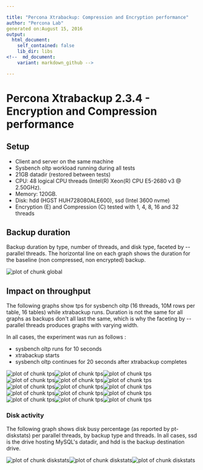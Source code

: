 ```yaml
---

title: "Percona Xtrabackup: Compression and Encryption performance"
author: "Percona Lab"
generated on:August 15, 2016
output:
  html_document:
    self_contained: false 
    lib_dir: libs
<!--  md_document:
    variant: markdown_github -->

---
```



# Percona Xtrabackup 2.3.4 - Encryption and Compression performance 

## Setup

* Client and server on the same machine 
* Sysbench oltp workload running during all tests
* 21GB datadir (restored between tests)
* CPU: 48 logical CPU threads (Intel(R) Xeon(R) CPU E5-2680 v3 @ 2.50GHz). 
* Memory: 120GB. 
* Disk: hdd (HGST HUH728080ALE600), ssd (Intel 3600 nvme) 
* Encryption (E) and Compression (C) tested with 1, 4, 8, 16 and 32 threads


## Backup duration 

Backup duration by type, number of threads, and disk type, faceted by
--parallel threads. The
horizontal line on each graph shows the duration for the baseline (non
compressed, non encrypted) backup. 

![plot of chunk global](figure/global-1.png)

## Impact on throughput

The following graphs show tps for sysbench oltp (16 threads, 10M rows
per table, 16 tables) while xtrabackup runs. Duration is not the same
for all graphs as backups don't all last the same, which is why the
faceting by --parallel threads produces graphs with varying width.  

In all cases, the experiment was run as follows :
- sysbench oltp runs for 10 seconds
- xtrabackup starts
- sysbench oltp continues for 20 seconds after xtrabackup completes

![plot of chunk tps](figure/tps-1.png)![plot of chunk tps](figure/tps-2.png)![plot of chunk tps](figure/tps-3.png)![plot of chunk tps](figure/tps-4.png)![plot of chunk tps](figure/tps-5.png)![plot of chunk tps](figure/tps-6.png)![plot of chunk tps](figure/tps-7.png)![plot of chunk tps](figure/tps-8.png)![plot of chunk tps](figure/tps-9.png)![plot of chunk tps](figure/tps-10.png)![plot of chunk tps](figure/tps-11.png)![plot of chunk tps](figure/tps-12.png)![plot of chunk tps](figure/tps-13.png)![plot of chunk tps](figure/tps-14.png)![plot of chunk tps](figure/tps-15.png)

### Disk activity

The following graph shows disk busy percentage (as reported by
pt-diskstats) per parallel threads, by backup type and threads.
In all cases, ssd is the drive hosting MySQL's datadir, and hdd is the
backup destination drive. 


![plot of chunk diskstats](figure/diskstats-1.png)![plot of chunk diskstats](figure/diskstats-2.png)![plot of chunk diskstats](figure/diskstats-3.png)
